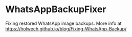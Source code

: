 # WhatsAppBackupFixer
Fixing restored WhatsApp image backups. More info at https://holwech.github.io/blog/Fixing-WhatsApp-Backup/
